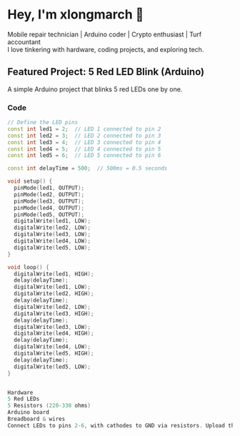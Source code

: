 # Hey, I'm xlongmarch 👋

Mobile repair technician | Arduino coder | Crypto enthusiast | Turf accountant  
I love tinkering with hardware, coding projects, and exploring tech.

## Featured Project: 5 Red LED Blink (Arduino)
A simple Arduino project that blinks 5 red LEDs one by one.

### Code
```cpp
// Define the LED pins
const int led1 = 2;  // LED 1 connected to pin 2
const int led2 = 3;  // LED 2 connected to pin 3
const int led3 = 4;  // LED 3 connected to pin 4
const int led4 = 5;  // LED 4 connected to pin 5
const int led5 = 6;  // LED 5 connected to pin 6

const int delayTime = 500;  // 500ms = 0.5 seconds

void setup() {
  pinMode(led1, OUTPUT);
  pinMode(led2, OUTPUT);
  pinMode(led3, OUTPUT);
  pinMode(led4, OUTPUT);
  pinMode(led5, OUTPUT);
  digitalWrite(led1, LOW);
  digitalWrite(led2, LOW);
  digitalWrite(led3, LOW);
  digitalWrite(led4, LOW);
  digitalWrite(led5, LOW);
}

void loop() {
  digitalWrite(led1, HIGH);
  delay(delayTime);
  digitalWrite(led1, LOW);
  digitalWrite(led2, HIGH);
  delay(delayTime);
  digitalWrite(led2, LOW);
  digitalWrite(led3, HIGH);
  delay(delayTime);
  digitalWrite(led3, LOW);
  digitalWrite(led4, HIGH);
  delay(delayTime);
  digitalWrite(led4, LOW);
  digitalWrite(led5, HIGH);
  delay(delayTime);
  digitalWrite(led5, LOW);
}


Hardware
5 Red LEDs
5 Resistors (220-330 ohms)
Arduino board
Breadboard & wires
Connect LEDs to pins 2-6, with cathodes to GND via resistors. Upload the code and enjoy the blink!

